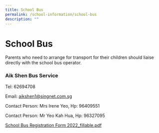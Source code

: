 ```yaml
---
title: School Bus
permalink: /school-information/school-bus
description: ""
---
```

# **School Bus**

Parents who need to arrange for transport for their children should liaise directly with the school bus operator.

### Aik Shen Bus Service

Tel: 62694708

Email: [aikshen1@singnet.com.sg](mailto:aikshen1@singnet.com.sg)

Contact Person: Mrs Irene Yeo, Hp: 96409551

Contact Person: Mr Yeo Kah Hua, Hp: 96327095

[School Bus Registration Form 2022_fillable.pdf](/files/School%20Bus%20Registration%20Form%202022_fillable.pdf)